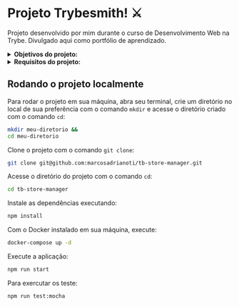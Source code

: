 # Projeto Trybesmith! :crossed_swords:
Projeto desenvolvido por mim durante o curso de Desenvolvimento Web na Trybe. Divulgado aqui como portfólio de aprendizado.

<details>
<summary><strong>Objetivos do projeto:</strong></summary>

  * Desenvolver uma API que é um sistema de gerenciamento de vendas no formato dropshipping em que será possível criar, visualizar, deletar e atualizar produtos e vendas.
  * Verificar se eu era capaz de:
    * Desenvolver a API utilizando a arquitetura MSC `model-service-controller`.
    * Desenvolver uma API `RESTful`.
    * Utilizar o banco de dados `MySQL` para a gestão de dados.
    * Escrever testes.
    * Usar o `Debugger` do `VScode`.
</details>
<details>
<summary><strong> Requisitos do projeto:</strong></summary>

  * Criar endpoints para listar produtos.
  * Desenvolver testes que cubram no mínimo 5% de linhas e tenha no mínimo 2 funções escritas nas camadas da sua aplicação.
  * Criar endpoint para cadastrar produtos.
  * Criar validações para produtos.
  * Desenvolver testes que cubram no mínimo 10% de linhas e tenha no mínimo 3 funções escritas nas camadas da sua aplicação.
  * Criar endpoint para validar e cadastrar vendas.
  * Desenvolver testes que cubram no mínimo 15% de linhas e tenha no mínimo 4 funções escritas nas camadas da sua aplicação.
  * Criar endpoints para listar vendas.
  * Desenvolver testes que cubram no mínimo 20% de linhas e tenha no mínimo 6 funções escritas nas camadas da sua aplicação.
  * Criar endpoint para atualizar um produto.
  * Desenvolver testes que cubram no mínimo 25% de linhas e tenha no mínimo 7 funções escritas nas camadas da sua aplicação.
  * Criar endpoint para deletar um produto.
</details>
  
## Rodando o projeto localmente

Para rodar o projeto em sua máquina, abra seu terminal, crie um diretório no local de sua preferência com o comando `mkdir` e acesse o diretório criado com o comando `cd`:

```bash
mkdir meu-diretorio &&
cd meu-diretorio
```

Clone o projeto com o comando `git clone`:

```bash
git clone git@github.com:marcosadrianoti/tb-store-manager.git
```

Acesse o diretório do projeto com o comando `cd`:

```bash
cd tb-store-manager
```

Instale as dependências executando:

```bash
npm install
```

Com o Docker instalado em sua máquina, execute:

```bash
docker-compose up -d
```

Execute a aplicação:

```bash
npm run start
```

Para exercutar os teste:


```bash
npm run test:mocha
```
